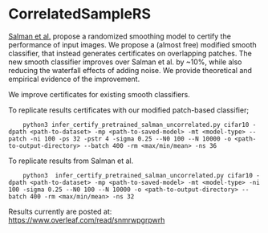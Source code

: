 # CorrelatedSampleRS

[Salman et al.](https://arxiv.org/abs/1906.04584) propose a randomized smoothing model to certify the performance of input images. We propose a (almost free) modified smooth classifier, that instead generates certificates on overlapping patches. The new smooth classifier improves over Salman et al. by ~10%, while also reducing the waterfall effects of adding noise. We provide theoretical and empirical evidence of the improvement.

We improve certificates for existing smooth classifiers. 

To replicate results certificates with our modified patch-based classifier;

```
    python3 infer_certify_pretrained_salman_uncorrelated.py cifar10 -dpath <path-to-dataset> -mp <path-to-saved-model> -mt <model-type> --patch -ni 100 -ps 32 -pstr 4 -sigma 0.25 --N0 100 --N 10000 -o <path-to-output-directory> --batch 400 -rm <max/min/mean> -ns 36 
```

To replicate results from Salman et al.

```
    python3  infer_certify_pretrained_salman_uncorrelated.py cifar10 -dpath <path-to-dataset> -mp <path-to-saved-model> -mt <model-type> -ni 100 -sigma 0.25 --N0 100 --N 10000 -o <path-to-output-directory> --batch 400 -rm <max/min/mean> -ns 32 
```

Results currently are posted at: https://www.overleaf.com/read/snmrwpgrpwrh

